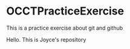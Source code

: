# OCCTPracticeExercise

This is a practice exercise about git and github

Hello. This is Joyce's repository
